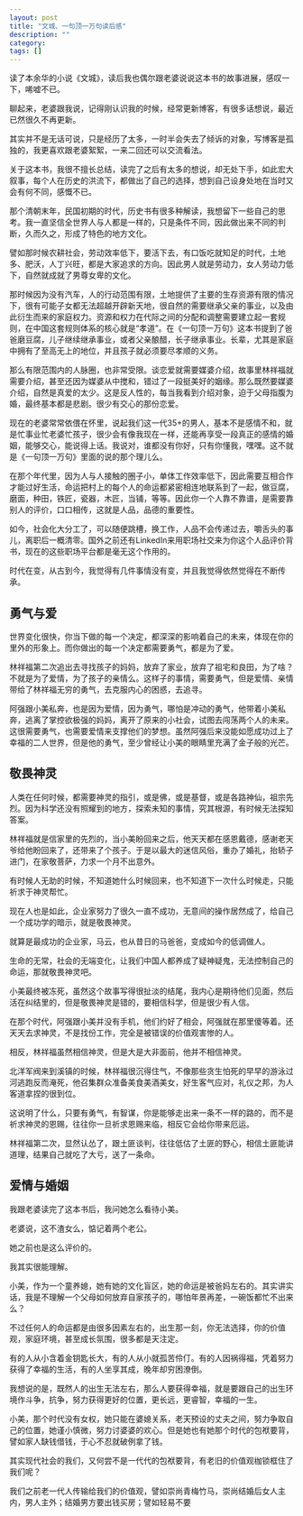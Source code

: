 ```yaml
---
layout: post
title: "文城、一句顶一万句读后感"
description: ""
category: 
tags: []
---
```



读了本余华的小说《文城》，读后我也偶尔跟老婆说说这本书的故事进展，感叹一下，唏嘘不已。

聊起来，老婆跟我说，记得刚认识我的时候，经常更新博客，有很多话想说，最近已然很久不再更新。

其实并不是无话可说，只是经历了太多，一时半会失去了倾诉的对象，写博客是孤独的，我更喜欢跟老婆絮絮，一来二回还可以交流看法。

关于这本书，我很不擅长总结，读完了之后有太多的想说，却无处下手，如此宏大叙事，每个人在历史的洪流下，都做出了自己的选择，想到自己设身处地在当时又会有何不同，感慨不已。

那个清朝末年，民国初期的时代，历史书有很多种解读，我想留下一些自己的思考。我一直坚信全世界人与人都是一样的，只是条件不同，因此做出来不同的判断，久而久之，形成了特色的地方文化。

譬如那时候农耕社会，劳动效率低下，要活下去，有口饭吃就知足的时代，土地多、肥沃，人丁兴旺，都是大家追求的方向。因此男人就是劳动力，女人劳动力低下，自然就成就了男尊女卑的文化。

那时候因为没有汽车，人的行动范围有限，土地提供了主要的生存资源有限的情况下，很有可能子女都无法超越开辟新天地，很自然的需要继承父亲的事业，以及由此衍生而来的家庭权力。资源和权力在代际之间的分配和调整需要建立起一套规则，在中国这套规则体系的核心就是“孝道”。在《一句顶一万句》这本书提到了爸爸磨豆腐，儿子继续继承事业，或者父亲酿醋，长子继承事业。长辈，尤其是家庭中拥有了至高无上的地位，并且孩子就必须要尽孝顺的义务。

那么有限范围内的人脉圈，也非常受限。谈恋爱就需要媒婆介绍，故事里林祥福就需要介绍，甚至还因为媒婆从中搅和，错过了一段挺美好的姻缘。那么既然要媒婆介绍，自然是真爱的太少。这是反人性的，每当我看到介绍对象，迫于父母指腹为婚，最终基本都是悲剧。很少有交心的那份恋爱。

现在的老婆常常依偎在怀里，说起我们这一代35+的男人，基本不是感情不和，就是忙事业忙老婆忙孩子，很少会有像我现在一样，还能再享受一段真正的感情的婚姻，能够交心，能说得上话。我说对，谁都没有你好，只有你懂我，嘿嘿。这不就是《一句顶一万句》里面的说的那个理儿么。

在那个年代里，因为人与人接触的圈子小，单体工作效率低下，因此需要互相合作才能过好生活，命运把村上的每个人的命运都紧密相连地联系到了一起，做豆腐，磨面，种田，铁匠，瓷器，木匠，当铺，等等。因此你一个人靠不靠谱，是需要靠别人的评价，口口相传，这就是人品，品德的重要性。

如今，社会化大分工了，可以随便跳槽，换工作，人品不会传递过去，嚼舌头的事儿，离职后一概清零。国外之前还有LinkedIn来用职场社交来为你这个人品评价背书，现在的这些职场平台都是毫无这个作用的。

时代在变，从古到今，我觉得有几件事情没有变，并且我觉得依然觉得在不断传承。

## 勇气与爱

世界变化很快，你当下做的每一个决定，都深深的影响着自己的未来，体现在你的里外的形象上。而你做出的每一个决定都需要勇气，都是为了爱。

林祥福第二次追出去寻找孩子的妈妈，放弃了家业，放弃了祖宅和良田，为了啥？不就是为了爱情，为了孩子的亲情么。这样子的事情，需要勇气，但是爱情、亲情带给了林祥福无穷的勇气，去克服内心的困惑，去追寻。

阿强跟小美私奔，也是因为爱情，因为勇气，哪怕是冲动的勇气，他带着小美私奔，逃离了掌控欲极强的妈妈，离开了原来的小社会，试图去闯荡两个人的未来。这很需要勇气，也需要爱情来支撑他们的梦想。虽然阿强后来没能如愿成功过上了幸福的二人世界，但是他的勇气，至少曾经让小美的眼睛里充满了金子般的光芒。


## 敬畏神灵

人类在任何时候，都需要神灵的指引，或是佛，或是基督，或是各路神仙，祖宗先烈。因为科学还没有照耀到的地方，探索未知的事情，究其根源，有时候无法探知答案。

林祥福就是信家里的先烈的，当小美盼回来之后，他天天都在感恩戴德，感谢老天爷给他盼回来了，还带来了个孩子。于是以最大的迷信风俗，重办了婚礼，抬轿子进门，在家敬菩萨，力求一个月不出意外。

有时候人无助的时候，不知道她什么时候回来，也不知道下一次什么时候走，只能祈求于神灵帮忙。

现在人也是如此，企业家努力了很久一直不成功，无意间的操作居然成了，给自己一个成功学的暗示，就是敬畏神灵。

就算是最成功的企业家，马云，也从昔日的马爸爸，变成如今的低调做人。

生命的无常，社会的无端变化，让我们中国人都养成了疑神疑鬼，无法控制自己的命运，那就敬畏神灵吧。

小美最终被冻死，虽然这个故事写得很扯淡的结尾，我内心是期待他们见面，然后活在纠结里的，但是敬畏神灵是错的，要相信科学，但是很少有人信。

在那个时代，阿强跟小美并没有手机，他们约好了相会，阿强就在那里傻等着。还天天去求神灵，不是找份工作，完全是被错误的价值观害惨的人。

相反，林祥福虽然相信神灵，但是大是大非面前，他并不相信神灵。

北洋军阀来到溪镇的时候，林祥福很沉得住气，不像那些贪生怕死的早早的游泳过河逃跑反而淹死，他召集群众准备美食美酒美女，好生客气应对，礼仪之邦，为人客道拿捏的很到位。

这说明了什么，只要有勇气，有智谋，你是能够走出来一条不一样的路的，而不是祈求神灵的恩赐，往往你一旦祈求恩赐来临，相反它会给你带来厄运。

林祥福第二次，显然认怂了，跟土匪谈判，往往低估了土匪的野心，相信土匪能讲道理，结果自己就吃了大亏，送了一条命。


## 爱情与婚姻

我跟老婆读完了这本书后，我问她怎么看待小美。

老婆说，这不渣女么，惦记着两个老公。

她之前也是这么评价的。

我其实很能理解。

小美，作为一个童养媳，她有她的文化盲区，她的命运是被爸妈左右的。其实讲实话，我是不理解一个父母如何放弃自家孩子的，哪怕年景再差，一碗饭都忙不出来么？

不过任何人的命运都是由很多因素左右的，出生那一刻，你无法选择，你的价值观，家庭环境，甚至成长氛围，很多都是天注定。

有的人从小含着金钥匙长大，有的人从小就孤苦伶仃。有的人因祸得福，凭着努力获得了幸福的生活，有的人坐享其成，晚年却穷困潦倒。

我想说的是，既然人的出生无法左右，那么人要获得幸福，就是要跟自己的出生环境作斗争，抗争，努力获得更好的位置，更长远，更睿智，幸福的一生。

小美，那个时代没有女权，她只能在婆媳关系，老天预设的丈夫之间，努力争取自己的位置，她谨小慎微，努力讨婆婆的欢心。但是她也有她那个时代的包袱要背，譬如家人缺钱借钱，于心不忍就破例拿了钱。

其实现代社会的我们，又何尝不是一代代的包袱要背，有老旧的价值观枷锁框住了我们呢？

我们之前老一代人传输给我们的价值观，譬如崇尚青梅竹马，崇尚结婚后女人主内，男人主外；结婚男方要出钱买房；譬如轻易不要








